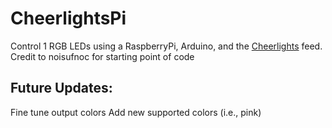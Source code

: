CheerlightsPi
=============

Control 1 RGB LEDs using a RaspberryPi, Arduino, and the [Cheerlights](http://www.cheerlights.com) feed.  
Credit to noisufnoc for starting point of code

Future Updates:
---------------

Fine tune output colors
Add new supported colors (i.e., pink)

